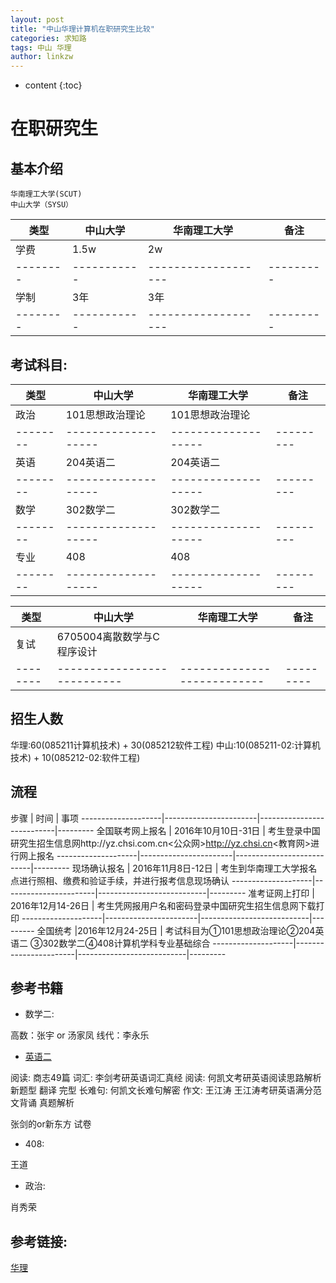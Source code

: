 ```yaml
---
layout: post
title: "中山华理计算机在职研究生比较"
categories: 求知路
tags: 中山 华理
author: linkzw
---
```



* content
{:toc}


# 在职研究生

## 基本介绍

	华南理工大学(SCUT)
	中山大学（SYSU）


类型	| 中山大学	| 华南理工大学		| 备注
--------|-----------|-------------------|---------
学费	| 1.5w		| 2w				|
--------|-----------|-------------------|---------
学制	| 3年		| 3年
--------|-----------|-------------------|---------



## 考试科目:

类型	| 中山大学			| 华南理工大学		| 备注
--------|-------------------|-------------------|---------
政治	| 101思想政治理论	| 101思想政治理论 	| 
--------|-------------------|-------------------|---------
英语	| 204英语二 		| 204英语二			|
--------|-------------------|-------------------|---------
数学	| 302数学二			| 302数学二			|
--------|-------------------|-------------------|---------
专业	| 408 				| 408				|
--------|-------------------|-------------------|---------


类型	| 中山大学					| 华南理工大学				| 备注 
--------|---------------------------|---------------------------|---------
复试	| 6705004离散数学与C程序设计|
--------|---------------------------|---------------------------|---------

## 招生人数

华理:60(085211计算机技术) + 30(085212软件工程)
中山:10(085211-02:计算机技术) + 10(085212-02:软件工程)



## 流程


步骤				| 时间					| 事项
--------------------|-----------------------|---------------------------|---------
全国联考网上报名 	| 2016年10月10日-31日	| 考生登录中国研究生招生信息网http://yz.chsi.com.cn<公众网>http://yz.chsi.cn<教育网>进行网上报名
--------------------|-----------------------|---------------------------|---------
现场确认报名		| 2016年11月8日-12日	| 考生到华南理工大学报名点进行照相、缴费和验证手续，并进行报考信息现场确认
--------------------|-----------------------|---------------------------|---------
准考证网上打印		| 2016年12月14-26日		| 考生凭网报用户名和密码登录中国研究生招生信息网下载打印
--------------------|-----------------------|---------------------------|---------
全国统考			|2016年12月24-25日		| 考试科目为①101思想政治理论②204英语二 ③302数学二④408计算机学科专业基础综合
--------------------|-----------------------|---------------------------|---------




## 参考书籍

* 数学二:

高数：张宇 or 汤家凤
线代：李永乐


* [英语二](https://www.zhihu.com/question/24232424/answer/51965015)

阅读:	商志49篇
词汇:	李剑考研英语词汇真经
阅读:	何凯文考研英语阅读思路解析
新题型
翻译
完型
长难句:	何凯文长难句解密
作文:	王江涛 王江涛考研英语满分范文背诵
真题解析

张剑的or新东方 试卷


* 408:

王道


* 政治: 

肖秀荣



## 参考链接:
[华理](http://cs.scut.edu.cn/xygk/yjstz/1bgam0n25sf5e.xhtml)
